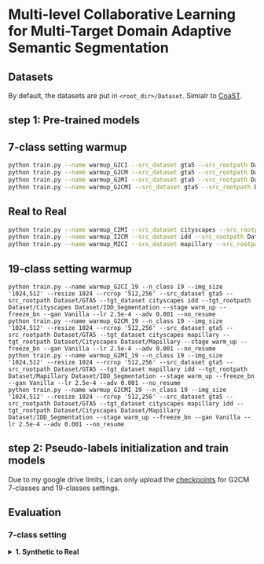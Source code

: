 # Multi-level Collaborative Learning for Multi-Target Domain Adaptive Semantic Segmentation

## Datasets

By default, the datasets are put in ``<root_dir>/Dataset``. Simialr to [CoaST](https://github.com/Mael-zys/CoaST/).

## step 1: Pre-trained models

## 7-class setting warmup
 ```bash
python train.py --name warmup_G2CI --src_dataset gta5 --src_rootpath Dataset/GTA5 --tgt_dataset cityscapes idd --tgt_rootpath Dataset/Cityscapes Dataset/IDD_Segmentation --stage warm_up --freeze_bn --gan Vanilla --lr 2.5e-4 --adv 0.001 --no_resume
python train.py --name warmup_G2CM --src_dataset gta5 --src_rootpath Dataset/GTA5 --tgt_dataset cityscapes mapillary --tgt_rootpath Dataset/Cityscapes Dataset/Mapillary --stage warm_up --freeze_bn --gan Vanilla --lr 2.5e-4 --adv 0.001 --no_resume
python train.py --name warmup_G2MI --src_dataset gta5 --src_rootpath Dataset/GTA5 --tgt_dataset mapillary idd --tgt_rootpath Dataset/Mapillary Dataset/IDD_Segmentation --stage warm_up --freeze_bn --gan Vanilla --lr 2.5e-4 --adv 0.001 --no_resume
python train.py --name warmup_G2CMI --src_dataset gta5 --src_rootpath Dataset/GTA5 --tgt_dataset cityscapes mapillary idd --tgt_rootpath Dataset/Cityscapes Dataset/Mapillary Dataset/IDD_Segmentation --stage warm_up --freeze_bn --gan Vanilla --lr 2.5e-4 --adv 0.001 --no_resume
 ```
## Real to Real
 ```bash
python train.py --name warmup_C2MI --src_dataset cityscapes --src_rootpath Dataset/Cityscapes --tgt_dataset mapillary idd --tgt_rootpath Dataset/Mapillary Dataset/IDD_Segmentation --stage warm_up --freeze_bn --gan Vanilla --lr 2.5e-4 --adv 0.001 --no_resume
python train.py --name warmup_I2CM --src_dataset idd --src_rootpath Dataset/IDD_Segmentation --tgt_dataset cityscapes mapillary --tgt_rootpath Dataset/Cityscapes Dataset/Mapillary --stage warm_up --freeze_bn --gan Vanilla --lr 2.5e-4 --adv 0.001 --no_resume
python train.py --name warmup_M2CI --src_dataset mapillary --src_rootpath Dataset/Mapillary --tgt_dataset cityscapes idd --tgt_rootpath Dataset/Cityscapes Dataset/IDD_Segmentation --stage warm_up --freeze_bn --gan Vanilla --lr 2.5e-4 --adv 0.001 --no_resume
 ```
## 19-class setting warmup
 ```
python train.py --name warmup_G2CI_19 --n_class 19 --img_size '1024,512' --resize 1024 --rcrop '512,256' --src_dataset gta5 --src_rootpath Dataset/GTA5 --tgt_dataset cityscapes idd --tgt_rootpath Dataset/Cityscapes Dataset/IDD_Segmentation --stage warm_up --freeze_bn --gan Vanilla --lr 2.5e-4 --adv 0.001 --no_resume
python train.py --name warmup_G2CM_19 --n_class 19 --img_size '1024,512' --resize 1024 --rcrop '512,256' --src_dataset gta5 --src_rootpath Dataset/GTA5 --tgt_dataset cityscapes mapillary --tgt_rootpath Dataset/Cityscapes Dataset/Mapillary --stage warm_up --freeze_bn --gan Vanilla --lr 2.5e-4 --adv 0.001 --no_resume
python train.py --name warmup_G2MI_19 --n_class 19 --img_size '1024,512' --resize 1024 --rcrop '512,256' --src_dataset gta5 --src_rootpath Dataset/GTA5 --tgt_dataset mapillary idd --tgt_rootpath Dataset/Mapillary Dataset/IDD_Segmentation --stage warm_up --freeze_bn --gan Vanilla --lr 2.5e-4 --adv 0.001 --no_resume
python train.py --name warmup_G2CMI_19 --n_class 19 --img_size '1024,512' --resize 1024 --rcrop '512,256' --src_dataset gta5 --src_rootpath Dataset/GTA5 --tgt_dataset cityscapes mapillary idd --tgt_rootpath Dataset/Cityscapes Dataset/Mapillary Dataset/IDD_Segmentation --stage warm_up --freeze_bn --gan Vanilla --lr 2.5e-4 --adv 0.001 --no_resume
 ```

## step 2: Pseudo-labels initialization and train models
















Due to my google drive limits, I can only upload the [checkpoints](https://drive.google.com/drive/folders/193DynhYYHxMCX7iAOY1Z5DU4b_4T4AHA?usp=sharing) for G2CM 7-classes and 19-classes settings.

## Evaluation

### 7-class setting

<details>
  <summary>
    <b>1. Synthetic to Real</b>
  </summary>

- **GTA5 $\rightarrow$ Cityscapes + IDD.**

  ```bash
  python test.py --bs 1 --stage stage1 --resume_path ./logs/stage1_G2CI/from_gta5_to_2_on_deeplabv2_best_model.pkl
  ```
- **GTA5 $\rightarrow$ Cityscapes + Mapillary.**

  ```bash
  python test.py --bs 1 --stage stage1 --src_dataset gta5 --src_rootpath Dataset/GTA5 --tgt_dataset cityscapes mapillary --tgt_rootpath Dataset/Cityscapes Dataset/Mapillary --resume_path ./logs/stage1_G2CM/from_gta5_to_2_on_deeplabv2_best_model.pkl
  ```
- **GTA5 $\rightarrow$ Mapillary + IDD.**

  ```bash
  python test.py --bs 1 --stage stage1 --src_dataset gta5 --src_rootpath Dataset/GTA5 --tgt_dataset mapillary idd --tgt_rootpath Dataset/Mapillary Dataset/IDD_Segmentation --resume_path ./logs/stage1_G2MI/from_gta5_to_2_on_deeplabv2_best_model.pkl
  ```


## Acknowledgements

This codebase is heavily borrowed from [MTAF](https://github.com/valeoai/MTAF) and [ProDA](https://github.com/microsoft/ProDA).

